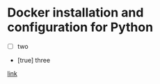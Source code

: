 <h1> Docker installation and configuration for Python </h1>

* [ ]  two
* [true]  three

[link](www.google.com)